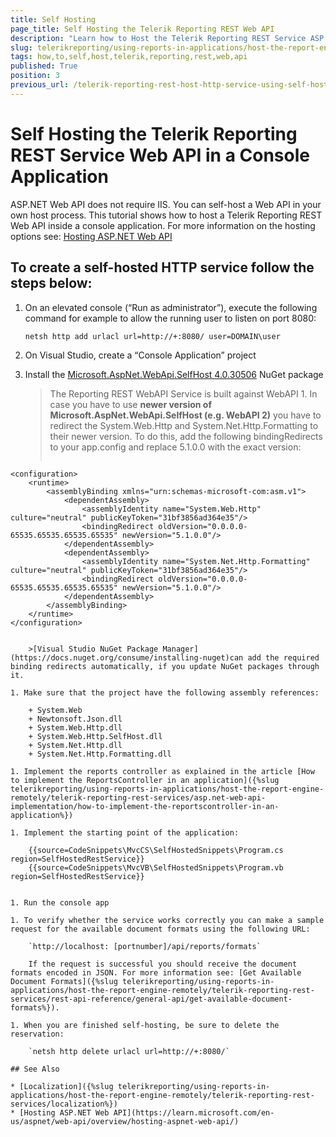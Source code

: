 ```yaml
---
title: Self Hosting
page_title: Self Hosting the Telerik Reporting REST Web API
description: "Learn how to Host the Telerik Reporting REST Service ASP.NET Web API in a console application, without IIS."
slug: telerikreporting/using-reports-in-applications/host-the-report-engine-remotely/telerik-reporting-rest-services/asp.net-web-api-implementation/how-to-self-host-telerik-reporting-rest-web-api
tags: how,to,self,host,telerik,reporting,rest,web,api
published: True
position: 3
previous_url: /telerik-reporting-rest-host-http-service-using-self-hosting
---
```


# Self Hosting the Telerik Reporting REST Service Web API in a Console Application

ASP.NET Web API does not require IIS. You can self-host a Web API in your own host process. This tutorial shows how to host a Telerik Reporting REST Web API inside a console application. For more information on the hosting options see: [Hosting ASP.NET Web API](https://learn.microsoft.com/en-us/aspnet/web-api/overview/hosting-aspnet-web-api/)

## To create a self-hosted HTTP service follow the steps below:

1. On an elevated console (“Run as administrator”), execute the following command for example to allow the running user to listen on port 8080:

	`netsh http add urlacl url=http://+:8080/ user=DOMAIN\user`

1. On Visual Studio, create a “Console Application” project
1. Install the [Microsoft.AspNet.WebApi.SelfHost 4.0.30506](http://www.nuget.org/packages/Microsoft.AspNet.WebApi.SelfHost/4.0.30506) NuGet package

	>The Reporting REST WebAPI Service is built against WebAPI 1. In case you have to use __newer version of Microsoft.AspNet.WebApi.SelfHost (e.g. WebAPI 2)__ you have to redirect the System.Web.Http and System.Net.Http.Formatting to their newer version. To do this, add the following bindingRedirects to your app.config and replace 5.1.0.0 with the exact version:
	>
	>````XML
<?xml version="1.0" encoding="utf-8" ?>
	<configuration>
		<runtime>
			<assemblyBinding xmlns="urn:schemas-microsoft-com:asm.v1">
				<dependentAssembly>
					<assemblyIdentity name="System.Web.Http" culture="neutral" publicKeyToken="31bf3856ad364e35"/>
					<bindingRedirect oldVersion="0.0.0.0-65535.65535.65535.65535" newVersion="5.1.0.0"/>
				</dependentAssembly>
				<dependentAssembly>
					<assemblyIdentity name="System.Net.Http.Formatting" culture="neutral" publicKeyToken="31bf3856ad364e35"/>
					<bindingRedirect oldVersion="0.0.0.0-65535.65535.65535.65535" newVersion="5.1.0.0"/>
				</dependentAssembly>
			</assemblyBinding>
		</runtime>
	</configuration>
````

	>[Visual Studio NuGet Package Manager](https://docs.nuget.org/consume/installing-nuget)can add the required binding redirects automatically, if you update NuGet packages through it.

1. Make sure that the project have the following assembly references:

	+ System.Web
	+ Newtonsoft.Json.dll
	+ System.Web.Http.dll
	+ System.Web.Http.SelfHost.dll
	+ System.Net.Http.dll
	+ System.Net.Http.Formatting.dll

1. Implement the reports controller as explained in the article [How to implement the ReportsController in an application]({%slug telerikreporting/using-reports-in-applications/host-the-report-engine-remotely/telerik-reporting-rest-services/asp.net-web-api-implementation/how-to-implement-the-reportscontroller-in-an-application%})

1. Implement the starting point of the application:

	{{source=CodeSnippets\MvcCS\SelfHostedSnippets\Program.cs region=SelfHostedRestService}}
	{{source=CodeSnippets\MvcVB\SelfHostedSnippets\Program.vb region=SelfHostedRestService}}


1. Run the console app

1. To verify whether the service works correctly you can make a sample request for the available document formats using the following URL:

	`http://localhost: [portnumber]/api/reports/formats`

	If the request is successful you should receive the document formats encoded in JSON. For more information see: [Get Available Document Formats]({%slug telerikreporting/using-reports-in-applications/host-the-report-engine-remotely/telerik-reporting-rest-services/rest-api-reference/general-api/get-available-document-formats%}).

1. When you are finished self-hosting, be sure to delete the reservation:

	`netsh http delete urlacl url=http://+:8080/`

## See Also

* [Localization]({%slug telerikreporting/using-reports-in-applications/host-the-report-engine-remotely/telerik-reporting-rest-services/localization%})
* [Hosting ASP.NET Web API](https://learn.microsoft.com/en-us/aspnet/web-api/overview/hosting-aspnet-web-api/)
